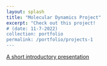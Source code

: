 ```yaml
---
layout: splash
title: "Molecular Dynamics Project"
excerpt: "Check out this project!
# (date: 11-7-2022) 
collection: portfolio
permalink: /portfolio/projects-1
---
```




[A short introductory presentation](project1_files/Presentation_for_Reading_Group.pdf)


<!-- href ="project1_files/virtual_poster.pdf"> Virtual poster presented at ICML 2021 Workshop on Unsupervised Reinforcement Learning </a>

<a href=https://openreview.net/group?id=ICML.cc/2021/Workshop/URL>Link to paper</a>
-->
